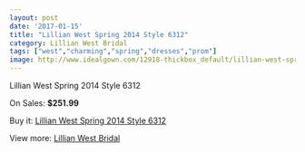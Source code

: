 ```yaml
---
layout: post
date: '2017-01-15'
title: "Lillian West Spring 2014 Style 6312"
category: Lillian West Bridal
tags: ["west","charming","spring","dresses","prom"]
image: http://www.idealgown.com/12918-thickbox_default/lillian-west-spring-2014-style-6312.jpg
---
```

Lillian West Spring 2014 Style 6312

On Sales: **$251.99**
<a href="https://www.idealgown.com/en/lillian-west-bridal/5200-lillian-west-spring-2014-style-6312.html"><amp-img layout="responsive" width="600" height="600" src="//www.idealgown.com/12918-thickbox_default/lillian-west-spring-2014-style-6312.jpg" alt="Lillian West Spring 2014 Style 6312 0" /></a>
<a href="https://www.idealgown.com/en/lillian-west-bridal/5200-lillian-west-spring-2014-style-6312.html"><amp-img layout="responsive" width="600" height="600" src="//www.idealgown.com/12917-thickbox_default/lillian-west-spring-2014-style-6312.jpg" alt="Lillian West Spring 2014 Style 6312 1" /></a>
<a href="https://www.idealgown.com/en/lillian-west-bridal/5200-lillian-west-spring-2014-style-6312.html"><amp-img layout="responsive" width="600" height="600" src="//www.idealgown.com/12916-thickbox_default/lillian-west-spring-2014-style-6312.jpg" alt="Lillian West Spring 2014 Style 6312 2" /></a>
<a href="https://www.idealgown.com/en/lillian-west-bridal/5200-lillian-west-spring-2014-style-6312.html"><amp-img layout="responsive" width="600" height="600" src="//www.idealgown.com/12915-thickbox_default/lillian-west-spring-2014-style-6312.jpg" alt="Lillian West Spring 2014 Style 6312 3" /></a>

Buy it: [Lillian West Spring 2014 Style 6312](https://www.idealgown.com/en/lillian-west-bridal/5200-lillian-west-spring-2014-style-6312.html "Lillian West Spring 2014 Style 6312")

View more: [Lillian West Bridal](https://www.idealgown.com/en/70-lillian-west-bridal "Lillian West Bridal")